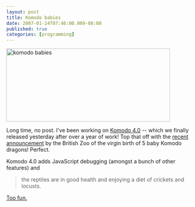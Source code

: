 ```yaml
---
layout: post
title: Komodo babies
date: 2007-01-24T07:46:00.009-08:00
published: true
categories: [programming]
---
```


<div class="right">
<a href="http://www.flickr.com/photos/trento/368444147/" title="Komodo Babies"><img src="http://farm1.static.flickr.com/118/368444147_164373489a_o.gif" width="431" height="193" alt="komodo babies" /></a>
</div>

<p>Long time, no post. I've been working on <a href="http://www.activestate.com/products/komodo_ide/">Komodo 4.0</a> -- which we finally released yesterday after over a year of work! Top that off with the <a href="http://news.yahoo.com/s/ap/20070124/ap_on_sc/britain_virgin_birth">recent announcement</a> by the British Zoo of the virgin birth of 5 baby Komodo dragons! Perfect.</p>

<p>Komodo 4.0 adds JavaScript debugging (amongst a bunch of other features) and</p>

<blockquote>
the reptiles are in good health and enjoying a diet of crickets and locusts.
</blockquote>

<p><a href="http://blogs.activestate.com/activestate/2007/01/komodo_coincide.html">Too fun.</a></p>
